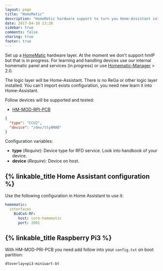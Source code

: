 ```yaml
---
layout: page
title: "HomeMatic"
description: "HomeMatic hardware support to turn you Home-Assistant into a CCU."
date: 2017-04-30 13:28
sidebar: true
comments: false
sharing: true
footer: true
---
```


Set up a [HomeMatic](https://github.com/eq-3/occu) hardware layer. At the moment we don't support hmIP but that is in progress. For learning and handling devices use our internal homematic panel and services (in progress) or use [Homematic-Manager](https://github.com/hobbyquaker/homematic-manager) > 2.0.

The logic layer will be Home-Assistant. There is no ReGa or other logic layer installed. You can't import exists configuration, you need new learn it into Home-Assistant.

Follow devices will be supported and tested:
- [HM-MOD-RPI-PCB](https://www.elv.ch/homematic-funkmodul-fuer-raspberry-pi-bausatz.html)

```json
{
  "type": "CCU2",
  "device": "/dev/ttyAMA0"
}
```

Configuration variables:

- **type** (*Require*): Device type for RFD service. Look into handbook of your device.
- **device** (*Require*): Device on host.

## {% linkable_title Home Assistant configuration %}

Use the following configuration in Home Assistant to use it:

```yaml
homematic:
  interfaces
    BidCoS-RF:
      host: core-homematic
      port: 2001
```

## {% linkable_title Raspberry Pi3 %}

With HM-MOD-PRI-PCB you need add follow into your `config.txt` on boot partition:
```
dtoverlay=pi3-miniuart-bt
```
